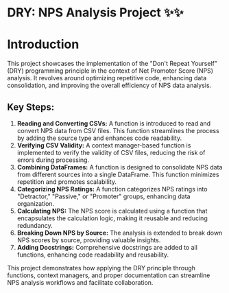 <!DOCTYPE html>
<html>
<head>
   <h1>DRY: NPS Analysis Project ✨✨</h1>
</head>
<body>
    <h1>Introduction</h1>
    <p>This project showcases the implementation of the "Don't Repeat Yourself" (DRY) programming principle in the context of Net Promoter Score (NPS) analysis. It revolves around optimizing repetitive code, enhancing data consolidation, and improving the overall efficiency of NPS data analysis.</p>
    
   <h2>Key Steps:</h2>
    <ol>
        <li><strong>Reading and Converting CSVs:</strong> A function is introduced to read and convert NPS data from CSV files. This function streamlines the process by adding the source type and enhances code readability.</li>
        <li><strong>Verifying CSV Validity:</strong> A context manager-based function is implemented to verify the validity of CSV files, reducing the risk of errors during processing.</li>
        <li><strong>Combining DataFrames:</strong> A function is designed to consolidate NPS data from different sources into a single DataFrame. This function minimizes repetition and promotes scalability.</li>
        <li><strong>Categorizing NPS Ratings:</strong> A function categorizes NPS ratings into "Detractor," "Passive," or "Promoter" groups, enhancing data organization.</li>
        <li><strong>Calculating NPS:</strong> The NPS score is calculated using a function that encapsulates the calculation logic, making it reusable and reducing redundancy.</li>
        <li><strong>Breaking Down NPS by Source:</strong> The analysis is extended to break down NPS scores by source, providing valuable insights.</li>
        <li><strong>Adding Docstrings:</strong> Comprehensive docstrings are added to all functions, enhancing code readability and reusability.</li>
    </ol>
    
  <p>This project demonstrates how applying the DRY principle through functions, context managers, and proper documentation can streamline NPS analysis workflows and facilitate collaboration.</p>
</body>
</html>
